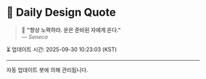 
# 📘 Daily Design Quote

> 💬 **"항상 노력하라. 운은 준비된 자에게 온다."**  
> — *Seneca*

⏳ 업데이트 시간: 2025-09-30 10:23:03 (KST)

---

자동 업데이트 봇에 의해 관리됩니다.
